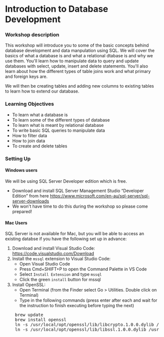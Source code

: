# Introduction to Database Development

### Workshop description

This workshop will introduce you to some of the basic concepts behind database development and data manpulation using SQL. We will cover the basics of what a database is and what a relational dtabase is and why we use them. You'll learn how to manipulate data to query and update databases with select, update, insert and delete statements. You'll also learn about how the different types of table joins work and what primary and foreign keys are.

We will then be creating tables and adding new columns to existing tables to learn how to extend our database.

### Learning Objectives

- To learn what a database is
- To learn some of the different types of database
- To learn what is meant by relational database
- To write basic SQL queries to manipulate data
 - How to filter data
 - How to join data
- To create and delete tables

### Setting Up

#### Windows users
We will be using SQL Server Developer edition which is free.
- Download and install SQL Server Management Studio “Developer Edition” from here https://www.microsoft.com/en-au/sql-server/sql-server-downloads
- We won't have time to do this during the workshop so please come prepared!

#### Mac Users
SQL Server is not available for Mac, but you will be able to access an existing databse if you have the following set up in advance:
1. Download and install Visual Studio Code: https://code.visualstudio.com/Download
2. Install the `mssql` extension to Visual Studio Code:
   - Open Visual Studio Code
   - Press Cmd+SHIFT+P to open the Command Palette in VS Code
   - Select `Install Extension` and type `mssql`
   - Click the green `install` button for mssql
3. Install OpenSSL:
   - Open Terminal (from the Finder select Go > Utilities. Double click on Terminal)
   - Type in the following commands (press enter after each and wait for the instruction to finish executing before typing the next)
   <pre>
    brew update
    brew install openssl
    ln -s /usr/local/opt/openssl/lib/libcrypto.1.0.0.dylib /usr/local/lib/
    ln -s /usr/local/opt/openssl/lib/libssl.1.0.0.dylib /usr/local/lib/
   </pre>
